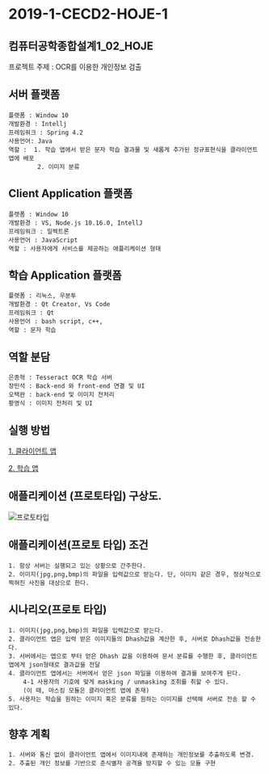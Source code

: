 # 2019-1-CECD2-HOJE-1
컴퓨터공학종합설계1_02_HOJE
----
프로젝트 주제 : OCR를 이용한 개인정보 검출

서버 플랫폼 
--------------
	플랫폼 : Window 10
	개발환경 : Intellj
	프레임워크 : Spring 4.2
	사용언어: Java
	역할 :  1. 학습 앱에서 받은 문자 학습 결과물 및 새롭게 추가된 정규표현식을 클라이언트 앱에 배포
	        2. 이미지 분류

Client Application 플랫폼
----------------------
	플랫폼 : Window 10
	개발환경 : VS, Node.js 10.16.0, IntellJ
	프레임워크 : 일렉트론
	사용언어 : JavaScript 
	역할 : 사용자에게 서비스를 제공하는 애플리케이션 형태
	
학습 Application 플랫폼
-------------------
	플랫폼 : 리눅스, 우분투
	개발환경 : Qt Creator, Vs Code
	프레임워크 : Qt	
	사용언어 : bash script, c++, 
	역할 : 문자 학습 

역할 분담
---------
	은종혁 : Tesseract OCR 학습 서버
	장민석 : Back-end 와 front-end 연결 및 UI
	오택완 : back-end 및 이미지 전처리
	황영식 : 이미지 전처리 및 UI
	
실행 방법
---------
[1. 클라이언트 앱](https://github.com/CSID-DGU/2019-1-CECD2-HOJE-1/wiki/ExecuteClientApp)


[2. 학습 앱](https://github.com/CSID-DGU/2019-1-CECD2-HOJE-1/wiki/ExecuteQt)

애플리케이션 (프로토타입) 구상도.
----
![프로토타입](https://user-images.githubusercontent.com/26684848/60570792-396f2880-9dad-11e9-8dbc-1324b17c4948.PNG)

애플리케이션(프로토 타입) 조건
------------------------
	1. 항상 서버는 실행되고 있는 상황으로 간주한다. 
	2. 이미지(jpg,png,bmp)의 파일을 입력값으로 받는다. 단, 이미지 같은 경우, 정상적으로 찍혀진 사진을 대상으로 한다.
 
  
시나리오(프로토 타입)
-----------
	1. 이미지(jpg,png,bmp)의 파일을 입력값으로 받는다.
	2. 클라이언트 앱은 입력 받은 이미지들의 Dhash값을 계산한 후, 서버로 Dhash값을 전송한다.
	3. 서버에서는 앱으로 부터 얻은 Dhash 값을 이용하여 문서 분류를 수행한 후, 클라이언트 앱에게 json형태로 결과값을 전달
	4. 클라이언트 앱에서는 서버에서 얻은 json 파일을 이용하여 결과를 보여주게 된다.
		4-1 사용자의 기호에 맞게 masking / unmasking 조취를 취할 수 있다. 
		(이 때, 마스킹 모듈은 클라이언트 앱에 존재)
	5. 사용자는 학습을 원하는 이미지 혹은 분류를 원하는 이미지를 선택해 서버로 전송 할 수 있다.

향후 계획
-------------------
	1. 서버와 통신 없이 클라이언트 앱에서 이미지내에 존재하는 개인정보를 추출하도록 변경.
	2. 추출된 개인 정보를 기반으로 준식별자 공격을 방지할 수 있는 모듈 구현


